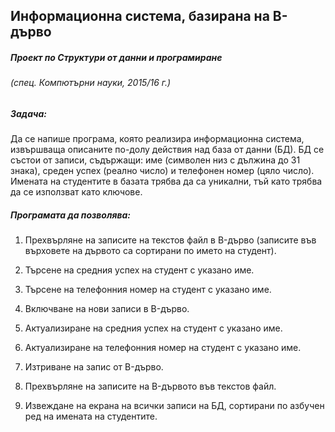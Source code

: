 ## Информационна система, базирана на B-дърво
#####  Проект по Структури от данни и програмиране
######  (спец. Компютърни науки, 2015/16 г.)

##### Задача:
Да се напише програма, която реализира информационна система, извършваща
описаните по-долу действия над база от данни (БД). БД се състои от записи,
съдържащи: име (символен низ с дължина до 31 знака), среден успех (реално число) и
телефонен номер (цяло число). Имената на студентите в базата трябва да са уникални,
тъй като трябва да се използват като ключове.

##### Програмата да позволява:

1. Прехвърляне на записите на текстов файл в B-дърво (записите във върховете на дървото са сортирани по името на студент).

2. Търсене на средния успех на студент с указано име.

3. Търсене на телефонния номер на студент с указано име.

4. Включване на нови записи в B-дърво.

5. Актуализиране на средния успех на студент с указано име.

6. Актуализиране на телефонния номер на студент с указано име.

7. Изтриване на запис от B-дърво.

8. Прехвърляне на записите на B-дървото във текстов файл.

9. Извеждане на екрана на всички записи на БД, сортирани по азбучен ред на имената на студентите.
